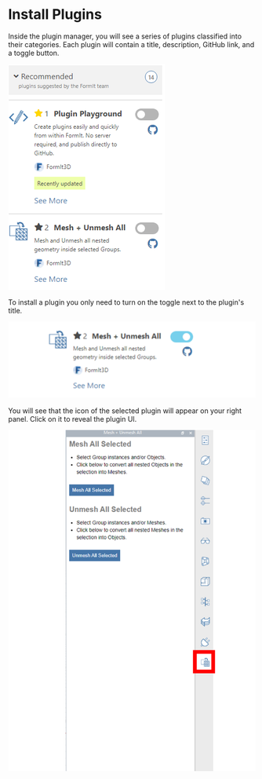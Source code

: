 # Install Plugins

Inside the plugin manager, you will see a series of plugins classified into their categories. Each plugin will contain a title, description, GitHub link, and a toggle button.&#x20;

![](../../.gitbook/assets/d5.PNG)

To install a plugin you only need to turn on the toggle next to the plugin's title.&#x20;

![](../../.gitbook/assets/d6.png)

You will see that the icon of the selected plugin will appear on your right panel. Click on it to reveal the plugin UI.

![](../../.gitbook/assets/d7.PNG)

##


